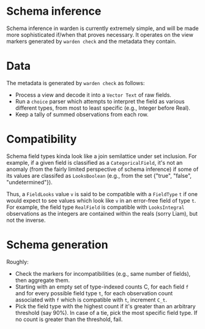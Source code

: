 # Schema inference

Schema inference in warden is currently extremely simple, and will be
made more sophisticated if/when that proves necessary. It operates on
the view markers generated by `warden check` and the metadata they
contain.

# Data

The metadata is generated by `warden check` as follows:

 - Process a view and decode it into a `Vector Text` of raw fields.
 - Run a `choice` parser which attempts to interpret the field as
   various different types, from most to least specific (e.g., Integer
   before Real).
 - Keep a tally of summed observations from each row.

# Compatibility

Schema field types kinda look like a join semilattice under set
inclusion. For example, if a given field is classified as a 
`CategoricalField`, it's not an anomaly (from the fairly limited
perspective of schema inference) if some of its values are classifed
as `LooksBoolean` (e.g., from the set {"true", "false",
"undetermined"}).

Thus, a `FieldLooks` value `v` is said to be compatible with a
`FieldType` `t` if one would expect to see values which look like `v`
in an error-free field of type `t`. For example, the field type
`RealField` is compatible with `LooksIntegral` observations as the
integers are contained within the reals (sorry Liam), but not the
inverse.

# Schema generation

Roughly:

 - Check the markers for incompatibilities (e.g., same number of
   fields), then aggregate them.
 - Starting with an empty set of type-indexed counts C, for each field
   `f` and for every possible field type `t`, for each 
   observation count associated with `f` which is compatible with `t`,
   increment `C_t`.
 - Pick the field type with the highest count if it's greater than an
   arbitrary threshold (say 90%). In case of a tie, pick
   the most specific field type. If no count is greater than the
   threshold, fail.

